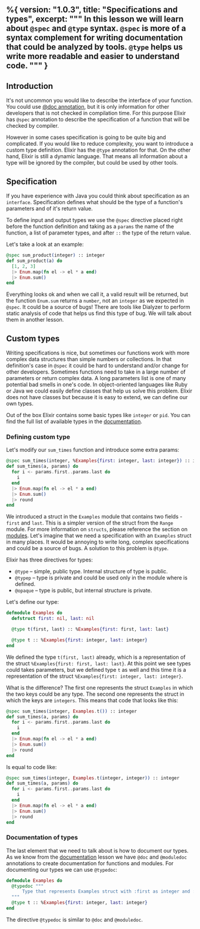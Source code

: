 %{
  version: "1.0.3",
  title: "Specifications and types",
  excerpt: """
  In this lesson we will learn about `@spec` and `@type` syntax.
  `@spec` is more of a syntax complement for writing documentation that could be analyzed by tools.
  `@type` helps us write more readable and easier to understand code.
  """
}
---

## Introduction

It's not uncommon you would like to describe the interface of your function.
You could use [@doc annotation](/en/lessons/basics/documentation), but it is only information for other developers that is not checked in compilation time.
For this purpose Elixir has `@spec` annotation to describe the specification of a function that will be checked by compiler.

However in some cases specification is going to be quite big and complicated.
If you would like to reduce complexity, you want to introduce a custom type definition.
Elixir has the `@type` annotation for that.
On the other hand, Elixir is still a dynamic language.
That means all information about a type will be ignored by the compiler, but could be used by other tools.

## Specification

If you have experience with Java you could think about specification as an `interface`.
Specification defines what should be the type of a function's parameters and of it's return value.

To define input and output types we use the `@spec` directive placed right before the function definition and taking as a `params` the name of the function, a list of parameter types, and after `::` the type of the return value.

Let's take a look at an example:

```elixir
@spec sum_product(integer) :: integer
def sum_product(a) do
  [1, 2, 3]
  |> Enum.map(fn el -> el * a end)
  |> Enum.sum()
end
```

Everything looks ok and when we call it, a valid result will be returned, but the function `Enum.sum` returns a `number`, not an `integer` as we expected in `@spec`.
It could be a source of bugs! There are tools like Dialyzer to perform static analysis of code that helps us find this type of bug.
We will talk about them in another lesson.

## Custom types

Writing specifications is nice, but sometimes our functions work with more complex data structures than simple numbers or collections.
In that definition's case in `@spec` it could be hard to understand and/or change for other developers.
Sometimes functions need to take in a large number of parameters or return complex data.
A long parameters list is one of many potential bad smells in one's code.
In object-oriented languages like Ruby or Java we could easily define classes that help us solve this problem.
Elixir does not have classes but because it is easy to extend, we can define our own types.

Out of the box Elixir contains some basic types like `integer` or `pid`.
You  can find the full list of available types in the [documentation](https://hexdocs.pm/elixir/typespecs.html#types-and-their-syntax).

### Defining custom type

Let's modify our `sum_times` function and introduce some extra params:

```elixir
@spec sum_times(integer, %Examples{first: integer, last: integer}) :: integer
def sum_times(a, params) do
  for i <- params.first..params.last do
    i
  end
  |> Enum.map(fn el -> el * a end)
  |> Enum.sum()
  |> round
end
```

We introduced a struct in the `Examples` module that contains two fields - `first` and `last`.
This is a simpler version of the struct from the `Range` module.
For more information on `structs`, please reference the section on [modules](/en/lessons/basics/modules#structs).
Let's imagine that we need a specification with an `Examples` struct in many places.
It would be annoying to write long, complex specifications and could be a source of bugs.
A solution to this problem is `@type`.

Elixir has three directives for types:

- `@type` – simple, public type.
Internal structure of type is public.
- `@typep` – type is private and could be used only in the module where is defined.
- `@opaque` – type is public, but internal structure is private.

Let's define our type:

```elixir
defmodule Examples do
  defstruct first: nil, last: nil

  @type t(first, last) :: %Examples{first: first, last: last}

  @type t :: %Examples{first: integer, last: integer}
end
```

We defined the type `t(first, last)` already, which is a representation of the struct `%Examples{first: first, last: last}`.
At this point we see types could takes parameters, but we defined type `t` as well and this time it is a representation of the struct `%Examples{first: integer, last: integer}`.

What is the difference? The first one represents the struct `Examples` in which the two keys could be any type.
The second one represents the struct in which the keys are `integers`.
This means that code that looks like this:

```elixir
@spec sum_times(integer, Examples.t()) :: integer
def sum_times(a, params) do
  for i <- params.first..params.last do
    i
  end
  |> Enum.map(fn el -> el * a end)
  |> Enum.sum()
  |> round
end
```

Is equal to code like:

```elixir
@spec sum_times(integer, Examples.t(integer, integer)) :: integer
def sum_times(a, params) do
  for i <- params.first..params.last do
    i
  end
  |> Enum.map(fn el -> el * a end)
  |> Enum.sum()
  |> round
end
```

### Documentation of types

The last element that we need to talk about is how to document our types.
As we know from the [documentation](/en/lessons/basics/documentation) lesson we have `@doc` and `@moduledoc` annotations to create documentation for functions and modules.
For documenting our types we can use `@typedoc`:

```elixir
defmodule Examples do
  @typedoc """
      Type that represents Examples struct with :first as integer and :last as integer.
  """
  @type t :: %Examples{first: integer, last: integer}
end
```

The directive `@typedoc` is similar to `@doc` and `@moduledoc`.
